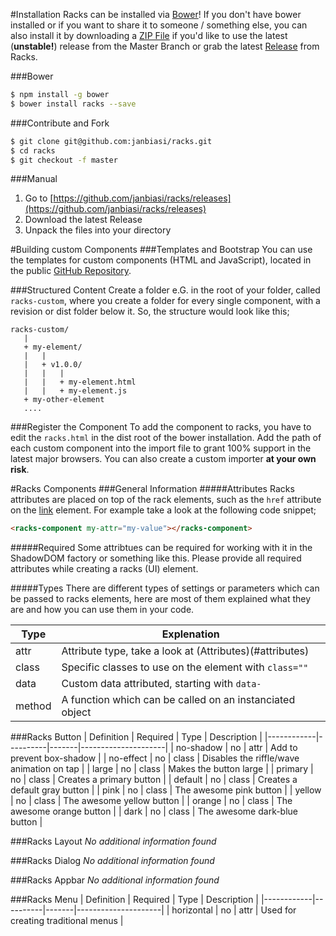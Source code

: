 #Installation
Racks can be installed via [Bower](https://bower.io/)! If you don't have bower installed
or if you want to share it to someone / something else, you can also install it by
downloading a [ZIP File](https://github.com/janbiasi/racks/archive/master.zip) if
you'd like to use the latest (**unstable!**) release from the Master Branch or grab
the latest [Release](https://github.com/janbiasi/racks/releases) from Racks.

###Bower
```sh
$ npm install -g bower
$ bower install racks --save
```

###Contribute and Fork
```sh
$ git clone git@github.com:janbiasi/racks.git
$ cd racks
$ git checkout -f master
```

###Manual
1. Go to [https://github.com/janbiasi/racks/releases](https://github.com/janbiasi/racks/releases)
2. Download the latest Release
3. Unpack the files into your directory


#Building custom Components
###Templates and Bootstrap
You can use the templates for custom components (HTML and JavaScript), located in
the public [GitHub Repository](https://github.com/janbiasi/racks/tree/master/templates).

###Structured Content
Create a folder e.G. in the root of your folder, called <code>racks-custom</code>,
where you create a folder for every single component, with a revision or dist
folder below it. So, the structure would look like this;

```
racks-custom/
   |
   + my-element/
   |   |
   |   + v1.0.0/
   |   |   |
   |   |   + my-element.html
   |   |   + my-element.js
   + my-other-element
   ....
```

###Register the Component
To add the component to racks, you have to edit the <code>racks.html</code> in
the dist root of the bower installation. Add the path of each custom component
into the import file to grant 100% support in the latest major browsers. You can
also create a custom importer **at your own risk**.

#Racks Components
###General Information
#####Attributes
Racks attributes are placed on top of the rack elements, such as the <code>href</code> attribute on the [link](#this-was-an-attr) element. For example take a look at the following code snippet;
```html
<racks-component my-attr="my-value"></racks-component>
```
#####Required
Some attribtues can be required for working with it in the ShadowDOM factory or
something like this. Please provide all required attributes while creating a
racks (UI) element.

#####Types
There are different types of settings or parameters which can be passed to racks elements, here are most of them explained what they are and how you can use them in your code.

| Type    | Explenation                                  |
|---------|----------------------------------------------|
| attr    | Attribute type, take a look at (Attributes)(#attributes) |
| class   | Specific classes to use on the element with <code>class=""</code>|
| data    | Custom data attributed, starting with <code>data-</code> |
| method  | A function which can be called on an instanciated object |



###Racks Button
| Definition | Required | Type  | Description         |
|------------|----------|-------|---------------------|
| no-shadow  | no       | attr  | Add to prevent box-shadow |
| no-effect  | no       | class | Disables the riffle/wave animation on tap |
| large      | no       | class | Makes the button large |
| primary    | no       | class | Creates a primary button |
| default    | no       | class | Creates a default gray button |
| pink       | no       | class | The awesome pink button |
| yellow     | no       | class | The awesome yellow button |
| orange     | no       | class | The awesome orange button |
| dark       | no       | class | The awesome dark-blue button |

###Racks Layout
*No additional information found*

###Racks Dialog
*No additional information found*

###Racks Appbar
*No additional information found*

###Racks Menu
| Definition | Required | Type  | Description         |
|------------|----------|-------|---------------------|
| horizontal | no       | attr  | Used for creating traditional menus |
